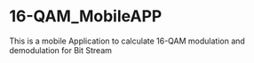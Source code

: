 # 16-QAM_MobileAPP
This is a mobile Application to calculate 16-QAM modulation and demodulation for Bit Stream
